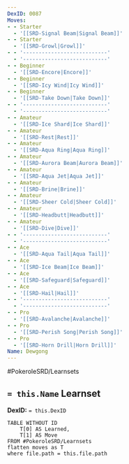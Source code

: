 ```yaml
---
DexID: 0087
Moves:
- - Starter
  - '[[SRD-Signal Beam|Signal Beam]]'
- - Starter
  - '[[SRD-Growl|Growl]]'
- - '---------------------------'
  - '---------------------------'
- - Beginner
  - '[[SRD-Encore|Encore]]'
- - Beginner
  - '[[SRD-Icy Wind|Icy Wind]]'
- - Beginner
  - '[[SRD-Take Down|Take Down]]'
- - '---------------------------'
  - '---------------------------'
- - Amateur
  - '[[SRD-Ice Shard|Ice Shard]]'
- - Amateur
  - '[[SRD-Rest|Rest]]'
- - Amateur
  - '[[SRD-Aqua Ring|Aqua Ring]]'
- - Amateur
  - '[[SRD-Aurora Beam|Aurora Beam]]'
- - Amateur
  - '[[SRD-Aqua Jet|Aqua Jet]]'
- - Amateur
  - '[[SRD-Brine|Brine]]'
- - Amateur
  - '[[SRD-Sheer Cold|Sheer Cold]]'
- - Amateur
  - '[[SRD-Headbutt|Headbutt]]'
- - Amateur
  - '[[SRD-Dive|Dive]]'
- - '---------------------------'
  - '---------------------------'
- - Ace
  - '[[SRD-Aqua Tail|Aqua Tail]]'
- - Ace
  - '[[SRD-Ice Beam|Ice Beam]]'
- - Ace
  - '[[SRD-Safeguard|Safeguard]]'
- - Ace
  - '[[SRD-Hail|Hail]]'
- - '---------------------------'
  - '---------------------------'
- - Pro
  - '[[SRD-Avalanche|Avalanche]]'
- - Pro
  - '[[SRD-Perish Song|Perish Song]]'
- - Pro
  - '[[SRD-Horn Drill|Horn Drill]]'
Name: Dewgong
---
```


#PokeroleSRD/Learnsets

## `= this.Name` Learnset

**DexID:** `= this.DexID`

```dataview
TABLE WITHOUT ID
    T[0] AS Learned,
    T[1] AS Move
FROM #PokeroleSRD/Learnsets
flatten moves as T
where file.path = this.file.path
```
